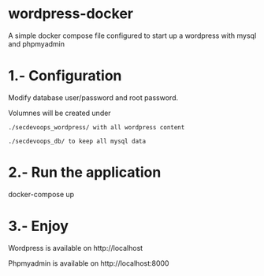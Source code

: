 # wordpress-docker
A simple docker compose file configured to start up a wordpress with mysql and phpmyadmin


# 1.- Configuration
Modify database user/password and root password.

Volumnes will be created under 

    ./secdevoops_wordpress/ with all wordpress content
    
    ./secdevoops_db/ to keep all mysql data

# 2.- Run the application
docker-compose up

# 3.- Enjoy
Wordpress is available on http://localhost

Phpmyadmin is available on http://localhost:8000
